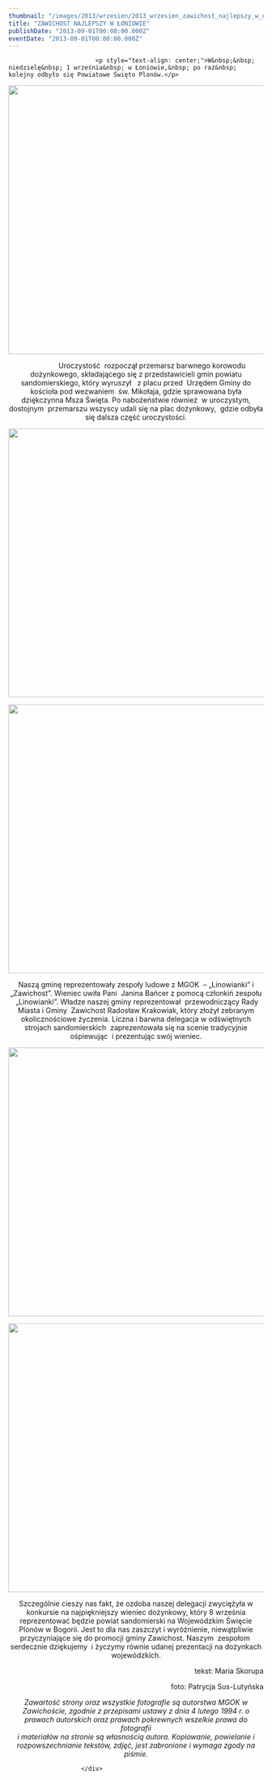 ```yaml
---
thumbnail: "/images/2013/wrzesien/2013_wrzesien_zawichost_najlepszy_w_oniowie_2013_09_zawichost_najlepszy_w_oniowie_DSC_0376.jpg"
title: "ZAWICHOST NAJLEPSZY W ŁONIOWIE"
publishDate: "2013-09-01T00:00:00.000Z"
eventDate: "2013-09-01T00:00:00.000Z"
---
```


<div class="entry-content">
							
							<p style="text-align: center;">W&nbsp;&nbsp; niedzielę&nbsp; 1 września&nbsp; w Łoniowie,&nbsp; po raz&nbsp; kolejny odbyło się Powiatowe Święto Plonów.</p>
<p style="text-align: center;"><img fetchpriority="high" decoding="async" class="aligncenter size-full wp-image-1309" title="DSC_0376" src="/images/2013/wrzesien/2013_wrzesien_zawichost_najlepszy_w_oniowie_2013_09_zawichost_najlepszy_w_oniowie_DSC_0376.jpg" alt="" width="800" height="531" srcset="/images/2013/wrzesien/2013_wrzesien_zawichost_najlepszy_w_oniowie_2013_09_zawichost_najlepszy_w_oniowie_DSC_0376.jpg 800w, /images/2013/wrzesien/DSC_0376-300x199.jpg 300w" sizes="(max-width: 800px) 100vw, 800px"></p>
<p style="text-align: center;">&nbsp;&nbsp;&nbsp;&nbsp;&nbsp;&nbsp;&nbsp;&nbsp;&nbsp;&nbsp;&nbsp;&nbsp;&nbsp;&nbsp;&nbsp; Uroczystość&nbsp; rozpoczął przemarsz barwnego korowodu dożynkowego, składającego się z przedstawicieli gmin powiatu sandomierskiego, który wyruszył&nbsp;&nbsp; z placu przed&nbsp; Urzędem Gminy do kościoła pod wezwaniem&nbsp; św. Mikołaja, gdzie sprawowana była dziękczynna Msza Święta. Po nabożeństwie również&nbsp; w uroczystym, dostojnym&nbsp; przemarszu wszyscy udali się na plac dożynkowy,&nbsp; gdzie odbyła się dalsza część uroczystości.</p>
<p style="text-align: center;"><img decoding="async" class="aligncenter size-full wp-image-1308" title="DSC_0367" src="/images/2013/wrzesien/2013_wrzesien_zawichost_najlepszy_w_oniowie_2013_09_zawichost_najlepszy_w_oniowie_DSC_0367.jpg" alt="" width="800" height="531" srcset="/images/2013/wrzesien/2013_wrzesien_zawichost_najlepszy_w_oniowie_2013_09_zawichost_najlepszy_w_oniowie_DSC_0367.jpg 800w, /images/2013/wrzesien/DSC_0367-300x199.jpg 300w" sizes="(max-width: 800px) 100vw, 800px"></p>
<p style="text-align: center;"><img decoding="async" class="aligncenter size-full wp-image-1310" title="DSC_0384" src="/images/2013/wrzesien/2013_wrzesien_zawichost_najlepszy_w_oniowie_2013_09_zawichost_najlepszy_w_oniowie_DSC_0384.jpg" alt="" width="800" height="531" srcset="/images/2013/wrzesien/2013_wrzesien_zawichost_najlepszy_w_oniowie_2013_09_zawichost_najlepszy_w_oniowie_DSC_0384.jpg 800w, /images/2013/wrzesien/DSC_0384-300x199.jpg 300w" sizes="(max-width: 800px) 100vw, 800px"></p>
<p style="text-align: center;">Naszą gminę reprezentowały zespoły ludowe z MGOK&nbsp; – „Linowianki” i „Zawichost”. Wieniec uwiła Pani &nbsp;Janina Bańcer z pomocą członkiń zespołu &nbsp;„Linowianki”. Władze naszej gminy reprezentował&nbsp; przewodniczący Rady Miasta i Gminy&nbsp; Zawichost Radosław Krakowiak, który złożył zebranym okolicznościowe życzenia. Liczna i barwna delegacja w odświętnych strojach sandomierskich &nbsp;zaprezentowała się na scenie tradycyjnie ośpiewując&nbsp; i prezentując swój wieniec.</p>
<p style="text-align: center;"><img loading="lazy" decoding="async" class="aligncenter size-full wp-image-1311" title="DSC_0389" src="/images/2013/wrzesien/2013_wrzesien_zawichost_najlepszy_w_oniowie_2013_09_zawichost_najlepszy_w_oniowie_DSC_0389.jpg" alt="" width="800" height="531" srcset="/images/2013/wrzesien/2013_wrzesien_zawichost_najlepszy_w_oniowie_2013_09_zawichost_najlepszy_w_oniowie_DSC_0389.jpg 800w, /images/2013/wrzesien/DSC_0389-300x199.jpg 300w" sizes="(max-width: 800px) 100vw, 800px"></p>
<p style="text-align: center;"><img loading="lazy" decoding="async" class="aligncenter size-full wp-image-1307" title="DSC_0349" src="/images/2013/wrzesien/2013_wrzesien_zawichost_najlepszy_w_oniowie_2013_09_zawichost_najlepszy_w_oniowie_DSC_0349.jpg" alt="" width="800" height="531" srcset="/images/2013/wrzesien/2013_wrzesien_zawichost_najlepszy_w_oniowie_2013_09_zawichost_najlepszy_w_oniowie_DSC_0349.jpg 800w, /images/2013/wrzesien/DSC_0349-300x199.jpg 300w" sizes="(max-width: 800px) 100vw, 800px"></p>
<p style="text-align: center;">Szczególnie cieszy nas fakt, że ozdoba naszej delegacji zwyciężyła w konkursie na najpiękniejszy wieniec dożynkowy, który 8 września reprezentować będzie powiat sandomierski na Wojewódzkim Święcie Plonów w Bogorii. Jest to dla nas zaszczyt i wyróżnienie, niewątpliwie przyczyniające się do promocji gminy Zawichost. Naszym&nbsp; zespołom&nbsp; serdecznie dziękujemy&nbsp; i życzymy równie udanej prezentacji na dożynkach wojewódzkich.</p>
<p style="text-align: right;">tekst: Maria Skorupa</p>
<p style="text-align: right;">foto: Patrycja Sus-Lutyńska</p>
<p style="text-align: center;"><em>Zawartość strony oraz wszystkie fotografie są autorstwa MGOK w Zawichoście, zgodnie z przepisami ustawy z dnia 4 lutego 1994 r. o prawach autorskich oraz prawach pokrewnych wszelkie prawa do fotografii</em><br>
<em>i materiałów na stronie są własnością autora. Kopiowanie, powielanie i rozpowszechnianie tekstów, zdjęć, jest zabronione i wymaga zgody na piśmie.</em></p>
						
						</div>
